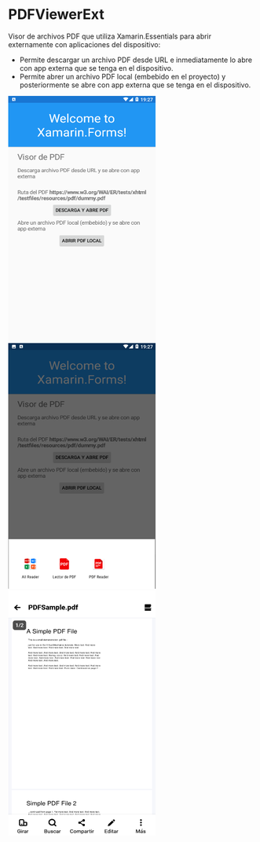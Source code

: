 # PDFViewerExt
Visor de archivos PDF que utiliza Xamarin.Essentials para abrir externamente con aplicaciones del dispositivo:

- Permite descargar un archivo PDF desde URL e inmediatamente lo abre con app externa que se tenga en el dispositivo.
- Permite abrer un archivo PDF local (embebido en el proyecto) y posteriormente se abre con app externa que se tenga en el dispositivo.


<img src="https://github.com/sfgomezc/PDFViewerExt/blob/master/Capturas/PDFViewerExt1.png" width="300" height="500">

<img src="https://github.com/sfgomezc/PDFViewerExt/blob/master/Capturas/PDFViewerExt2.png" width="300" height="500">

<img src="https://github.com/sfgomezc/PDFViewerExt/blob/master/Capturas/PDFViewerExt3.png" width="300" height="500">

